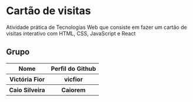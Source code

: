 # Cartão de visitas
Atividade prática de Tecnologias Web que consiste em fazer um cartão de visitas interativo com HTML, CSS, JavaScript e React

## Grupo

<table>
    <tr>
        <th>Nome</th>
        <th>Perfil do Github</th>
    </tr>
    <tr>
        <th>Victória Fior</th>
        <th>vicfior</th>
    </tr>
    <tr>
        <th>Caio Silveira</th>
        <th>Caiorem</th>
    </tr>
</table>
